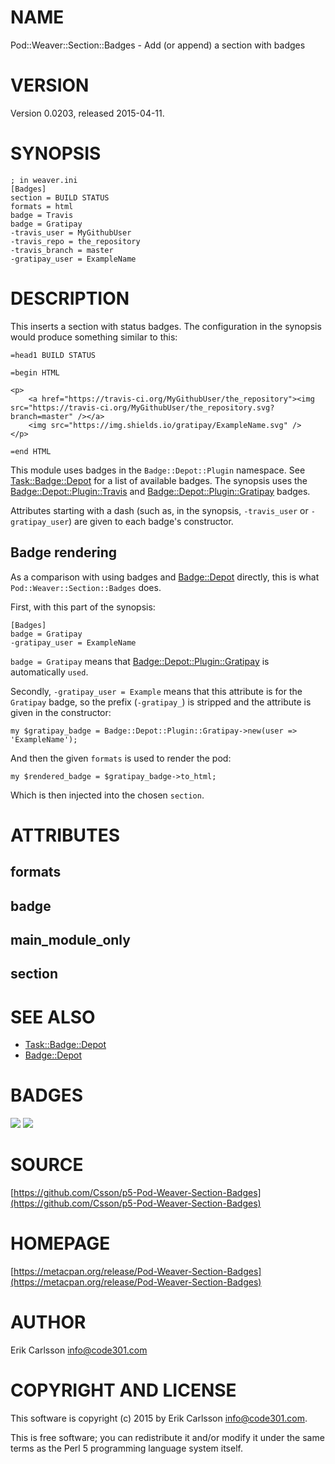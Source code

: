 # NAME

Pod::Weaver::Section::Badges - Add (or append) a section with badges

# VERSION

Version 0.0203, released 2015-04-11.

# SYNOPSIS

    ; in weaver.ini
    [Badges]
    section = BUILD STATUS
    formats = html
    badge = Travis
    badge = Gratipay
    -travis_user = MyGithubUser
    -travis_repo = the_repository
    -travis_branch = master
    -gratipay_user = ExampleName

# DESCRIPTION

This inserts a section with status badges. The configuration in the synopsis would produce something similar to this:

    =head1 BUILD STATUS

    =begin HTML

    <p>
        <a href="https://travis-ci.org/MyGithubUser/the_repository"><img src="https://travis-ci.org/MyGithubUser/the_repository.svg?branch=master" /></a>
        <img src="https://img.shields.io/gratipay/ExampleName.svg" />
    </p>

    =end HTML

This module uses badges in the `Badge::Depot::Plugin` namespace. See [Task::Badge::Depot](https://metacpan.org/pod/Task::Badge::Depot) for a list of available badges.
The synopsis uses the [Badge::Depot::Plugin::Travis](https://metacpan.org/pod/Badge::Depot::Plugin::Travis) and [Badge::Depot::Plugin::Gratipay](https://metacpan.org/pod/Badge::Depot::Plugin::Gratipay) badges.

Attributes starting with a dash (such as, in the synopsis, `-travis_user` or `-gratipay_user`) are given to each badge's constructor.

## Badge rendering

As a comparison with using badges and [Badge::Depot](https://metacpan.org/pod/Badge::Depot) directly, this is what `Pod::Weaver::Section::Badges` does.

First, with this part of the synopsis:

    [Badges]
    badge = Gratipay
    -gratipay_user = ExampleName

`badge = Gratipay` means that [Badge::Depot::Plugin::Gratipay](https://metacpan.org/pod/Badge::Depot::Plugin::Gratipay) is automatically `used`.

Secondly, `-gratipay_user = Example` means that this attribute is for the `Gratipay` badge, so the prefix (`-gratipay_`) is stripped and the attribute is given in the constructor:

    my $gratipay_badge = Badge::Depot::Plugin::Gratipay->new(user => 'ExampleName');

And then the given `formats` is used to render the pod:

    my $rendered_badge = $gratipay_badge->to_html;

Which is then injected into the chosen `section`.

# ATTRIBUTES

## formats

## badge

## main\_module\_only

## section

# SEE ALSO

- [Task::Badge::Depot](https://metacpan.org/pod/Task::Badge::Depot)
- [Badge::Depot](https://metacpan.org/pod/Badge::Depot)

# BADGES

![](https://img.shields.io/badge/perl-5.14+-brightgreen.svg)
    [![](https://travis-ci.org/Csson/p5-Pod-Weaver-Section-Badges.svg?branch=master)](https://travis-ci.org/Csson/p5-Pod-Weaver-Section-Badges)

# SOURCE

[https://github.com/Csson/p5-Pod-Weaver-Section-Badges](https://github.com/Csson/p5-Pod-Weaver-Section-Badges)

# HOMEPAGE

[https://metacpan.org/release/Pod-Weaver-Section-Badges](https://metacpan.org/release/Pod-Weaver-Section-Badges)

# AUTHOR

Erik Carlsson <info@code301.com>

# COPYRIGHT AND LICENSE

This software is copyright (c) 2015 by Erik Carlsson <info@code301.com>.

This is free software; you can redistribute it and/or modify it under
the same terms as the Perl 5 programming language system itself.
